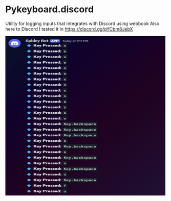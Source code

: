 # Pykeyboard.discord
Utility for logging inputs that integrates with Discord using webbook
Also here to Discord I tested it in https://discord.gg/pYCbm8JebX

<img src="https://github.com/transcrimee/Pykeyboard.discord/blob/main/Screenshot%202025-03-16%20194333.png" height="500" width="500">
